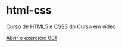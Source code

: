 # html-css
 Curso de HTML5 e CSS3 do Curso em video

<a href="https://erickneri12.github.io/html-css/Exercicios/ex001/index.html"> Abrir o exercicio 001</a>